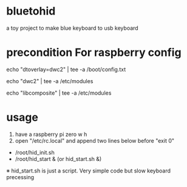 # bluetohid
a toy project to make blue keyboard to usb keyboard

# precondition For raspberry config
echo "dtoverlay=dwc2" | tee -a /boot/config.txt

echo "dwc2" | tee -a /etc/modules

echo "libcomposite" | tee -a /etc/modules

# usage
1. have a raspberry pi zero w h
2. open "/etc/rc.local" and append two lines below before "exit 0"
  - /root/hid_init.sh
  - /root/hid_start & (or hid_start.sh &)
  
  ※ hid_start.sh is just a script. Very simple code but slow keyboard precessing

